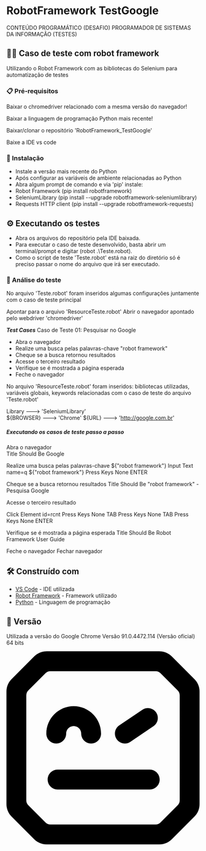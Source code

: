 # RobotFramework TestGoogle
CONTEÚDO PROGRAMÁTICO (DESAFIO) PROGRAMADOR DE SISTEMAS DA INFORMAÇÃO (TESTES)


## 🐱‍🏍 Caso de teste com robot framework

Utilizando o Robot Framework com as bibliotecas do Selenium para automatização de testes


### 📋 Pré-requisitos

Baixar o chromedriver relacionado com a mesma versão do navegador!

Baixar a linguagem de programação Python mais recente!

Baixar/clonar o repositório 'RobotFramework_TestGoogle'

Baixe a IDE vs code

### 🔧 Instalação

- Instale a versão mais recente do Python
- Após configurar as variáveis de ambiente relacionadas ao Python
- Abra algum prompt de comando e via 'pip' instale:
- Robot Framework (pip install robotframework)  
- SeleniumLibrary (pip install --upgrade robotframework-seleniumlibrary)
- Requests HTTP client (pip install --upgrade robotframework-requests)

## ⚙️ Executando os testes
+ Abra os arquivos do repositório pela IDE baixada. 
+ Para executar o caso de teste desenvolvido, basta abrir um terminal/prompt e digitar (robot .\Teste.robot).
+ Como o script de teste 'Teste.robot' está na raiz do diretório só é preciso passar o nome do arquivo que irá ser executado.

### 🔩 Análise do teste
No arquivo 'Teste.robot' foram inseridos algumas configurações juntamente com o caso de teste principal


 Apontar para o arquivo 'ResourceTeste.robot'
 Abrir o navegador apontado pelo webdriver 'chromedriver' 


***Test Cases***
Caso de Teste 01: Pesquisar no Google
   - Abra o navegador
   - Realize uma busca pelas palavras-chave "robot framework"
   - Cheque se a busca retornou resultados
   - Acesse o terceiro resultado
   - Verifique se é mostrada a página esperada
   - Feche o navegador
    
No arquivo 'ResourceTeste.robot' foram inseridos: bibliotecas utilizadas, variáveis globais, keywords relacionadas com o caso de teste do arquivo 'Teste.robot'

Library      --->      'SeleniumLibrary'  
${BROWSER}   --->      'Chrome'
${URL}       --->      'http://google.com.br'


##### Executando os casos de teste passo a passo #####
Abra o navegador    
    Title Should Be     Google

Realize uma busca pelas palavras-chave ${"robot framework"}
    Input Text          name=q  ${"robot framework"}
    Press Keys          None   ENTER

Cheque se a busca retornou resultados
    Title Should Be     "robot framework" - Pesquisa Google  
    
Acesse o terceiro resultado

  Click Element  id=rcnt
  Press Keys      None   TAB
  Press Keys      None   TAB
  Press Keys      None   ENTER
        

Verifique se é mostrada a página esperada
    Title Should Be      Robot Framework User Guide

Feche o navegador
    Fechar navegador

## 🛠️ Construído com

* [VS Code](https://code.visualstudio.com/) - IDE utilizada
* [Robot Framework](https://robotframework.org/) - Framework utilizado
* [Python](https://www.python.org/) - Linguagem de programação


## 📌 Versão

Utilizada a versão do Google Chrome 
Versão 91.0.4472.114 (Versão oficial) 64 bits


<svg role="img" viewBox="0 0 24 24" xmlns="http://www.w3.org/2000/svg"><title>Robot Framework</title><path d="M4.9565 10.2246c0-1.8766 1.5257-3.4023 3.4-3.4023 1.8766 0 3.4024 1.5257 3.4024 3.4023 0 .6838-.5526 1.2364-1.2341 1.2364-.6818 0-1.2344-.5526-1.2344-1.2364 0-.513-.4185-.9296-.9338-.9296-.5129 0-.9317.4165-.9317.9296 0 .6838-.5523 1.2364-1.234 1.2364-.6818 0-1.2344-.5526-1.2344-1.2364m14.0868 5.717c0 .6842-.5524 1.2363-1.2341 1.2363H6.3575c-.6818 0-1.2344-.552-1.2344-1.2363 0-.6837.5526-1.2363 1.2344-1.2363h11.4517c.6817 0 1.234.5526 1.234 1.2363m-5.351-5.0244c-.3814-.5657-.2323-1.3328.3334-1.7143l2.8628-1.9334c.5613-.3902 1.3329-.2324 1.7144.3289.3815.5654.2323 1.3329-.3334 1.7144l-2.8628 1.9333c-.5442.3831-1.3348.2379-1.7144-.3289zm7.8393 7.6018a.8815.8815 0 0 1-.258.6227l-2.1277 2.1277a.8822.8822 0 0 1-.623.258H5.4772a.8822.8822 0 0 1-.623-.258l-2.1277-2.1277a.8815.8815 0 0 1-.258-.6227V5.4818a.8797.8797 0 0 1 .258-.6228l2.1277-2.1282a.8816.8816 0 0 1 .623-.2578h13.0456a.8816.8816 0 0 1 .623.2578l2.1277 2.1282a.8797.8797 0 0 1 .258.6228V18.519zm1.811-15.0835L20.5644.6577A2.2454 2.2454 0 0 0 18.9775 0H5.0207A2.2445 2.2445 0 0 0 3.433.658L.657 3.4359A2.2449 2.2449 0 0 0 0 5.0228v13.9547c0 .5953.2366 1.1667.6575 1.5872l2.778 2.7779c.421.421.9918.6573 1.5871.6573h13.9548a2.2448 2.2448 0 0 0 1.5872-.6573l2.7779-2.7779A2.2436 2.2436 0 0 0 24 18.9775V5.023a2.2451 2.2451 0 0 0-.6575-1.5875z"/> por [Alderian Gomes](https://github.com/alderianx)
